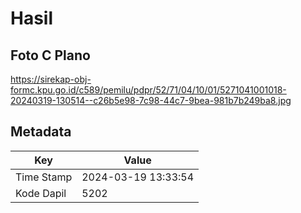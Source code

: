 # Hasil

## Foto C Plano

https://sirekap-obj-formc.kpu.go.id/c589/pemilu/pdpr/52/71/04/10/01/5271041001018-20240319-130514--c26b5e98-7c98-44c7-9bea-981b7b249ba8.jpg


## Metadata

| Key        | Value               |
| ---------- | ------------------- |
| Time Stamp | 2024-03-19 13:33:54 |
| Kode Dapil | 5202                |



